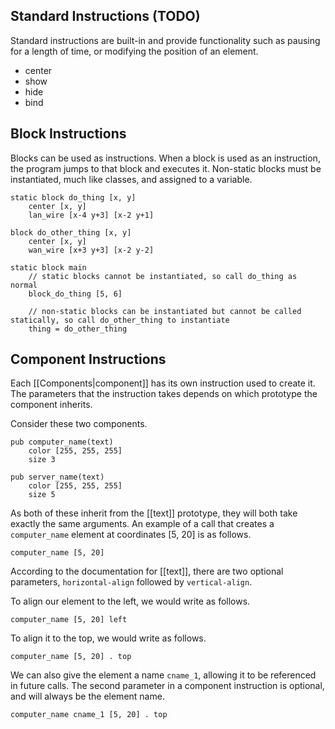 ## Standard Instructions (TODO)
Standard instructions are built-in and provide functionality such as pausing for a length of time, or modifying the position of an element.
- center
- show
- hide
- bind


## Block Instructions
Blocks can be used as instructions. When a block is used as an instruction, the program jumps to that block and executes it. Non-static blocks must be instantiated, much like classes, and assigned to a variable.
```
static block do_thing [x, y]
	center [x, y]
	lan_wire [x-4 y+3] [x-2 y+1]

block do_other_thing [x, y]
	center [x, y]
	wan_wire [x+3 y+3] [x-2 y-2]

static block main
	// static blocks cannot be instantiated, so call do_thing as normal
	block_do_thing [5, 6]

	// non-static blocks can be instantiated but cannot be called statically, so call do_other_thing to instantiate
	thing = do_other_thing
```


## Component Instructions
Each [[Components|component]] has its own instruction used to create it. The parameters that the instruction takes depends on which prototype the component inherits. 

Consider these two components.
```
pub computer_name(text)
	color [255, 255, 255]
	size 3

pub server_name(text)
	color [255, 255, 255]
	size 5
```

As both of these inherit from the [[text]] prototype, they will both take exactly the same arguments. An example of a call that creates a `computer_name` element at coordinates [5, 20] is as follows.
```
computer_name [5, 20]
```

According to the documentation for [[text]], there are two optional parameters, `horizontal-align` followed by `vertical-align`. 

To align our element to the left, we would write as follows.
```
computer_name [5, 20] left
```

To align it to the top, we would write as follows.
```
computer_name [5, 20] . top
```

We can also give the element a name `cname_1`, allowing it to be referenced in future calls. The second parameter in a component instruction is optional, and will always be the element name.
```
computer_name cname_1 [5, 20] . top
```

